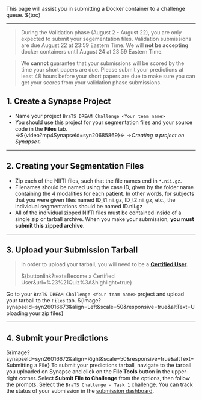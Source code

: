 <!-- markdownlint-disable no-emphasis-as-header -->
<!-- markdownlint-disable no-trailing-punctuation -->

<!-- markdownlint-disable-next-line first-line-h1 -->
This page will assist you in submitting a Docker container to a challenge queue.
${toc}

---

> During the Validation phase (August 2 - August 22), you are only expected to submit your segementation files. Validation submissions are due August 22 at 23:59 Eastern Time. We will **not be accepting** docker containers until August 24 at 23:59 Eastern Time.

> We **cannot** guarantee that your submissions will be scored by the time your short papers are due. Please submit your predictions at least 48 hours before your short papers are due to make sure you can get your scores from your validation phase submissions.

## **1. Create a Synapse Project**

- Name your project `BraTS DREAM Challenge <Your team name>`
- You should use this project for your segmentation files and your source code in the **Files** tab.  
->${video?mp4SynapseId=syn20685869}<-
->_Creating a project on Synapse_<-

---

## **2. Creating your Segmentation Files**

- Zip each of the NIfTI files, such that the file names end in `*.nii.gz`.
- Filenames should be named using the case ID, given by the folder name containing the 4 modalities for each patient. In other words, for subjects that you were given files named ID_t1.nii.gz, ID_t2.nii.gz, etc., the individual segmentations should be named ID.nii.gz
- All of the individual zipped NIfTI files must be contained inside of a single zip or tarball archive. When you make your submission, **you must submit this zipped archive**.

---

## **3. Upload your Submission Tarball**

> In order to upload your tarball, you will need to be a [**Certified User**](https://docs.synapse.org/articles/accounts_certified_users_and_profile_validation.html#certified-users).
>
>${buttonlink?text=Become a Certified User&url=%23%21Quiz%3A&highlight=true}

Go to your `BraTS DREAM Challenge <Your team name>` project and upload your tarball to the `Files` tab.
${image?synapseId=syn26016673&align=Left&scale=50&responsive=true&altText=Uploading your zip files}

---

## **4. Submit your Predictions**

<!-- ${evalsubmit?projectId=syn25829070&unavailableMessage=Please register to make a submission.&buttonText=Submit to the challenge} -->

${image?synapseId=syn26016672&align=Right&scale=50&responsive=true&altText=Submitting a File}
To submit your predictions tarball, navigate to the tarball you uploaded on Synapse and click on the **File Tools** button in the upper-right corner.  Select **Submit File to Challenge** from the options, then follow the prompts. Select the `BraTS Challenge - Task 1` challenge. You can track the status of your submission in the [submission dashboard](#!Synapse:syn25829070/wiki/611102).
